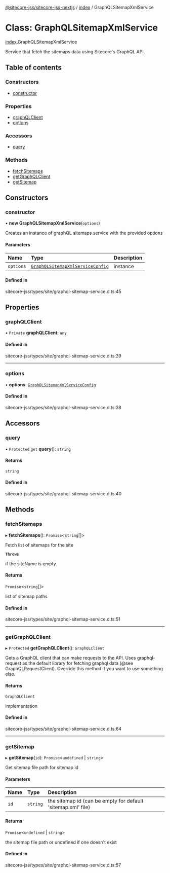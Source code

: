 [@sitecore-jss/sitecore-jss-nextjs](../README.md) / [index](../modules/index.md) / GraphQLSitemapXmlService

# Class: GraphQLSitemapXmlService

[index](../modules/index.md).GraphQLSitemapXmlService

Service that fetch the sitemaps data using Sitecore's GraphQL API.

## Table of contents

### Constructors

- [constructor](index.GraphQLSitemapXmlService.md#constructor)

### Properties

- [graphQLClient](index.GraphQLSitemapXmlService.md#graphqlclient)
- [options](index.GraphQLSitemapXmlService.md#options)

### Accessors

- [query](index.GraphQLSitemapXmlService.md#query)

### Methods

- [fetchSitemaps](index.GraphQLSitemapXmlService.md#fetchsitemaps)
- [getGraphQLClient](index.GraphQLSitemapXmlService.md#getgraphqlclient)
- [getSitemap](index.GraphQLSitemapXmlService.md#getsitemap)

## Constructors

### constructor

• **new GraphQLSitemapXmlService**(`options`)

Creates an instance of graphQL sitemaps service with the provided options

#### Parameters

| Name | Type | Description |
| :------ | :------ | :------ |
| `options` | [`GraphQLSitemapXmlServiceConfig`](../modules/index.md#graphqlsitemapxmlserviceconfig) | instance |

#### Defined in

sitecore-jss/types/site/graphql-sitemap-service.d.ts:45

## Properties

### graphQLClient

• `Private` **graphQLClient**: `any`

#### Defined in

sitecore-jss/types/site/graphql-sitemap-service.d.ts:39

___

### options

• **options**: [`GraphQLSitemapXmlServiceConfig`](../modules/index.md#graphqlsitemapxmlserviceconfig)

#### Defined in

sitecore-jss/types/site/graphql-sitemap-service.d.ts:38

## Accessors

### query

• `Protected` `get` **query**(): `string`

#### Returns

`string`

#### Defined in

sitecore-jss/types/site/graphql-sitemap-service.d.ts:40

## Methods

### fetchSitemaps

▸ **fetchSitemaps**(): `Promise`<`string`[]\>

Fetch list of sitemaps for the site

**`Throws`**

if the siteName is empty.

#### Returns

`Promise`<`string`[]\>

list of sitemap paths

#### Defined in

sitecore-jss/types/site/graphql-sitemap-service.d.ts:51

___

### getGraphQLClient

▸ `Protected` **getGraphQLClient**(): `GraphQLClient`

Gets a GraphQL client that can make requests to the API. Uses graphql-request as the default
library for fetching graphql data (@see GraphQLRequestClient). Override this method if you
want to use something else.

#### Returns

`GraphQLClient`

implementation

#### Defined in

sitecore-jss/types/site/graphql-sitemap-service.d.ts:64

___

### getSitemap

▸ **getSitemap**(`id`): `Promise`<`undefined` \| `string`\>

Get sitemap file path for sitemap id

#### Parameters

| Name | Type | Description |
| :------ | :------ | :------ |
| `id` | `string` | the sitemap id (can be empty for default 'sitemap.xml' file) |

#### Returns

`Promise`<`undefined` \| `string`\>

the sitemap file path or undefined if one doesn't exist

#### Defined in

sitecore-jss/types/site/graphql-sitemap-service.d.ts:57
